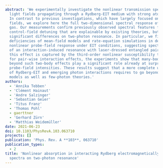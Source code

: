 ```yaml
---
abstract: 'We experimentally investigate the nonlinear transmission spectrum of coherent
  light fields propagating through a Rydberg-EIT medium with strong atomic interactions.
  In contrast to previous investigations, which have largely focused on resonant control
  fields, we explore here the full two-dimensional spectral response of the Rydberg
  gas. Our measurements confirm previously observed spectral features for a vanishing
  control-field detuning that are explainable by existing theories, but also reveal
  significant differences on two-photon resonance. In particular, we find qualitative
  deficiencies of mean-field models and rate-equation simulations in describing the
  nonlinear probe-field response under EIT conditions, suggesting spectral signatures
  of an interaction-induced resonance with laser-dressed entangled pair states. While
  this effect is captured by the third-order nonlinear susceptibility that accounts
  for pair-wise interaction effects, the experiments show that many-body processes
  beyond such two-body effects play a significant role already at surprisingly low
  probe-field intensities. These results suggest that a more complete understanding
  of Rydberg-EIT and emerging photon interactions requires to go beyond existing simplified
  models as well as few-photon theories.'
authors:
  - 'Annika Tebben'
  - 'Clément Hainaut'
  - 'Andre Salzinger'
  - 'Sebastian Geier'
  - 'Titus Franz'
  - 'Thomas Pohl'
  - gaerttner
  - 'Gerhard Zürn'
  - 'Matthias Weidemüller'
date: 2021-06-23
doi: 10.1103/PhysRevA.103.063710
projects: []
publication: 'Phys. Rev. A **103**, 063710'
publication_types:
  - 2
title: 'Nonlinear absorption in interacting Rydberg electromagnetically-induced-transparency
  spectra on two-photon resonance'
---
```

